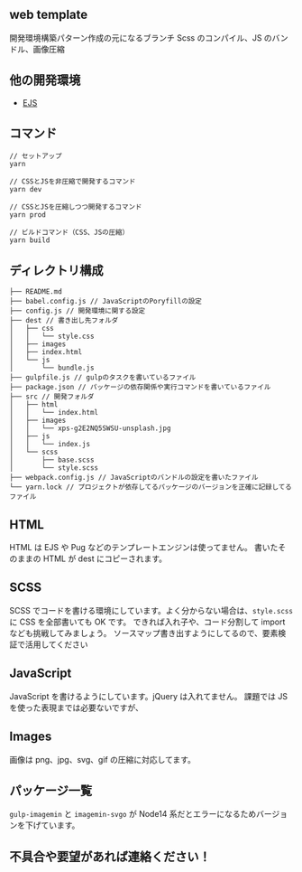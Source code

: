 ## web template

開発環境構築パターン作成の元になるブランチ
Scss のコンパイル、JS のバンドル、画像圧縮

## 他の開発環境

- [EJS](https://github.com/misumi-takuma/web_template/tree/ejs)

## コマンド

```
// セットアップ
yarn

// CSSとJSを非圧縮で開発するコマンド
yarn dev

// CSSとJSを圧縮しつつ開発するコマンド
yarn prod

// ビルドコマンド（CSS、JSの圧縮）
yarn build
```

## ディレクトリ構成

```
├── README.md
├── babel.config.js // JavaScriptのPoryfillの設定
├── config.js // 開発環境に関する設定
├── dest // 書き出し先フォルダ
│   ├── css
│   │   └── style.css
│   ├── images
│   ├── index.html
│   └── js
│       └── bundle.js
├── gulpfile.js // gulpのタスクを書いているファイル
├── package.json // パッケージの依存関係や実行コマンドを書いているファイル
├── src // 開発フォルダ
│   ├── html
│   │   └── index.html
│   ├── images
│   │   └── xps-g2E2NQ5SWSU-unsplash.jpg
│   ├── js
│   │   └── index.js
│   └── scss
│       ├── base.scss
│       └── style.scss
├── webpack.config.js // JavaScriptのバンドルの設定を書いたファイル
└── yarn.lock // プロジェクトが依存してるパッケージのバージョンを正確に記録してるファイル
```

## HTML

HTML は EJS や Pug などのテンプレートエンジンは使ってません。
書いたそのままの HTML が dest にコピーされます。

## SCSS

SCSS でコードを書ける環境にしています。よく分からない場合は、`style.scss`に CSS を全部書いても OK です。
できれば入れ子や、コード分割して import なども挑戦してみましょう。
ソースマップ書き出すようにしてるので、要素検証で活用してください

## JavaScript

JavaScript を書けるようにしています。jQuery は入れてません。
課題では JS を使った表現までは必要ないですが、

## Images

画像は png、jpg、svg、gif の圧縮に対応してます。

## パッケージ一覧

`gulp-imagemin` と `imagemin-svgo` が Node14 系だとエラーになるためバージョンを下げています。

## 不具合や要望があれば連絡ください！
